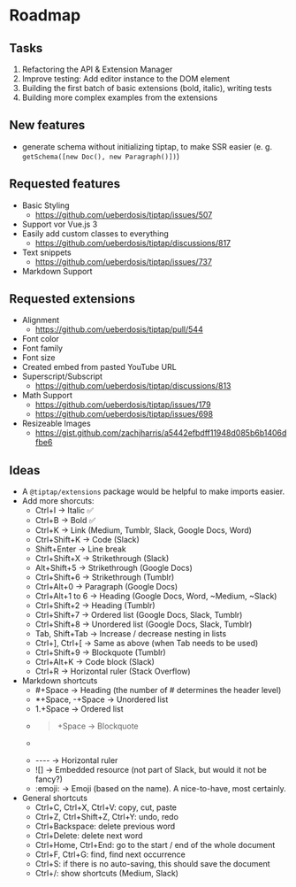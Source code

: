 # Roadmap

## Tasks

1. Refactoring the API & Extension Manager
2. Improve testing: Add editor instance to the DOM element
3. Building the first batch of basic extensions (bold, italic), writing tests
4. Building more complex examples from the extensions

## New features

* generate schema without initializing tiptap, to make SSR easier (e. g. `getSchema([new Doc(), new Paragraph()])`)

## Requested features

* Basic Styling
    * https://github.com/ueberdosis/tiptap/issues/507
* Support vor Vue.js 3
* Easily add custom classes to everything
    * https://github.com/ueberdosis/tiptap/discussions/817
* Text snippets
    * https://github.com/ueberdosis/tiptap/issues/737
* Markdown Support

## Requested extensions

* Alignment
    * https://github.com/ueberdosis/tiptap/pull/544
* Font color
* Font family
* Font size
* Created embed from pasted YouTube URL
* Superscript/Subscript
    * https://github.com/ueberdosis/tiptap/discussions/813
* Math Support
    * https://github.com/ueberdosis/tiptap/issues/179
    * https://github.com/ueberdosis/tiptap/issues/698
* Resizeable Images
    * https://gist.github.com/zachjharris/a5442efbdff11948d085b6b1406dfbe6

## Ideas

* A `@tiptap/extensions` package would be helpful to make imports easier.
* Add more shorcuts:
    * Ctrl+I → Italic ✅
    * Ctrl+B → Bold ✅
    * Ctrl+K → Link (Medium, Tumblr, Slack, Google Docs, Word)
    * Ctrl+Shift+K → Code (Slack)
    * Shift+Enter → Line break
    * Ctrl+Shift+X → Strikethrough (Slack)
    * Alt+Shift+5 → Strikethrough (Google Docs)
    * Ctrl+Shift+6 → Strikethrough (Tumblr)
    * Ctrl+Alt+0 → Paragraph (Google Docs)
    * Ctrl+Alt+1 to 6 → Heading (Google Docs, Word, ~Medium, ~Slack)
    * Ctrl+Shift+2 → Heading (Tumblr)
    * Ctrl+Shift+7 → Ordered list (Google Docs, Slack, Tumblr)
    * Ctrl+Shift+8 → Unordered list (Google Docs, Slack, Tumblr)
    * Tab, Shift+Tab → Increase / decrease nesting in lists
    * Ctrl+], Ctrl+[ → Same as above (when Tab needs to be used)
    * Ctrl+Shift+9 → Blockquote (Tumblr)
    * Ctrl+Alt+K → Code block (Slack)
    * Ctrl+R → Horizontal ruler (Stack Overflow)
* Markdown shortcuts
    * #+Space → Heading (the number of # determines the header level)
    * *+Space, -+Space → Unordered list
    * 1.+Space → Ordered list
    * >+Space → Blockquote
    * ```+Space → Code block
    * ---- → Horizontal ruler
    * ![] → Embedded resource (not part of Slack, but would it not be fancy?)
    * :emoji: → Emoji (based on the name). A nice-to-have, most certainly.
* General shortcuts
    * Ctrl+C, Ctrl+X, Ctrl+V: copy, cut, paste
    * Ctrl+Z, Ctrl+Shift+Z, Ctrl+Y: undo, redo
    * Ctrl+Backspace: delete previous word
    * Ctrl+Delete: delete next word
    * Ctrl+Home, Ctrl+End: go to the start / end of the whole document
    * Ctrl+F, Ctrl+G: find, find next occurrence
    * Ctrl+S: if there is no auto-saving, this should save the document
    * Ctrl+/: show shortcuts (Medium, Slack)
